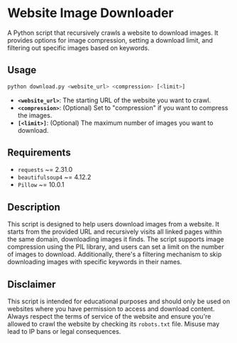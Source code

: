# Website Image Downloader

A Python script that recursively crawls a website to download images. It provides options for image compression, setting a download limit, and filtering out specific images based on keywords.

## Usage

```bash
python download.py <website_url> <compression> [<limit>]
```

- **`<website_url>`**: The starting URL of the website you want to crawl.
- **`<compression>`**: (Optional) Set to "compression" if you want to compress the images.
- **`[<limit>]`**: (Optional) The maximum number of images you want to download.

## Requirements
- `requests` ~= 2.31.0
- `beautifulsoup4` ~= 4.12.2
- `Pillow` ~= 10.0.1 

## Description

This script is designed to help users download images from a website. It starts from the provided URL and recursively visits all linked pages within the same domain, downloading images it finds. The script supports image compression using the PIL library, and users can set a limit on the number of images to download. Additionally, there's a filtering mechanism to skip downloading images with specific keywords in their names.

## Disclaimer

This script is intended for educational purposes and should only be used on websites where you have permission to access and download content. Always respect the terms of service of the website and ensure you're allowed to crawl the website by checking its `robots.txt` file. Misuse may lead to IP bans or legal consequences.
